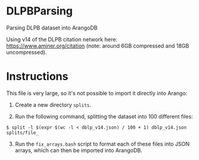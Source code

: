 # DLPBParsing
Parsing DLPB dataset into ArangoDB

Using v14 of the DLPB citation network here: https://www.aminer.org/citation (note: around 6GB compressed and 18GB uncompressed).

# Instructions

This file is very large, so it's not possible to import it directly into Arango:

1. Create a new directory `splits`.

2. Run the following command, splitting the dataset into 100 different files:

`$ split -l $(expr $(wc -l < dblp_v14.json) / 100 + 1) dblp_v14.json splits/file_`

3. Run the `fix_arrays.bash` script to format each of these files into JSON arrays, which can then be imported into ArangoDB.

